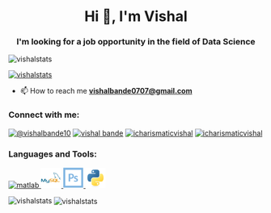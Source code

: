 
<h1 align="center">Hi 👋, I'm Vishal</h1>
<h3 align="center">I'm looking for a job opportunity in the field of Data Science</h3>

<p align="left"> <img src="https://komarev.com/ghpvc/?username=vishalstats&label=Profile%20views&color=0e75b6&style=flat" alt="vishalstats" /> </p>

<p align="left"> <a href="https://github.com/ryo-ma/github-profile-trophy"><img src="https://github-profile-trophy.vercel.app/?username=vishalstats" alt="vishalstats" /></a> </p>

- 📫 How to reach me **vishalbande0707@gmail.com**

<h3 align="left">Connect with me:</h3>
<p align="left">
<a href="https://twitter.com/@vishalbande10" target="blank"><img align="center" src="https://raw.githubusercontent.com/rahuldkjain/github-profile-readme-generator/master/src/images/icons/Social/twitter.svg" alt="@vishalbande10" height="30" width="40" /></a>
<a href="https://linkedin.com/in/vishal bande" target="blank"><img align="center" src="https://raw.githubusercontent.com/rahuldkjain/github-profile-readme-generator/master/src/images/icons/Social/linked-in-alt.svg" alt="vishal bande" height="30" width="40" /></a>
<a href="https://fb.com/icharismaticvishal" target="blank"><img align="center" src="https://raw.githubusercontent.com/rahuldkjain/github-profile-readme-generator/master/src/images/icons/Social/facebook.svg" alt="icharismaticvishal" height="30" width="40" /></a>
<a href="https://instagram.com/icharismaticvishal" target="blank"><img align="center" src="https://raw.githubusercontent.com/rahuldkjain/github-profile-readme-generator/master/src/images/icons/Social/instagram.svg" alt="icharismaticvishal" height="30" width="40" /></a>
</p>

<h3 align="left">Languages and Tools:</h3>
<p align="left"> <a href="https://www.mathworks.com/" target="_blank"> <img src="https://upload.wikimedia.org/wikipedia/commons/2/21/Matlab_Logo.png" alt="matlab" width="40" height="40"/> </a> <a href="https://www.mysql.com/" target="_blank"> <img src="https://raw.githubusercontent.com/devicons/devicon/master/icons/mysql/mysql-original-wordmark.svg" alt="mysql" width="40" height="40"/> </a> <a href="https://www.photoshop.com/en" target="_blank"> <img src="https://raw.githubusercontent.com/devicons/devicon/master/icons/photoshop/photoshop-line.svg" alt="photoshop" width="40" height="40"/> </a> <a href="https://www.python.org" target="_blank"> <img src="https://raw.githubusercontent.com/devicons/devicon/master/icons/python/python-original.svg" alt="python" width="40" height="40"/> </a> </p>

<p><img align="left" src="https://github-readme-stats.vercel.app/api/top-langs?username=vishalstats&show_icons=true&locale=en&layout=compact" alt="vishalstats" /></p>

<p>&nbsp;<img align="center" src="https://github-readme-stats.vercel.app/api?username=vishalstats&show_icons=true&locale=en" alt="vishalstats" /></p>
